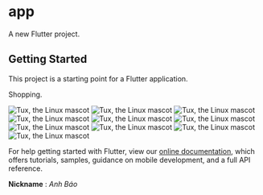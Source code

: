 # app

A new Flutter project.

## Getting Started

This project is a starting point for a Flutter application.

Shopping.

![Tux, the Linux mascot](/Demo/0.png)
![Tux, the Linux mascot](/Demo/1.png)
![Tux, the Linux mascot](/Demo/2.png)
![Tux, the Linux mascot](/Demo/3.png)
![Tux, the Linux mascot](/Demo/4.png)
![Tux, the Linux mascot](/Demo/5.png)
![Tux, the Linux mascot](/Demo/6.png)
![Tux, the Linux mascot](/Demo/7.png)
![Tux, the Linux mascot](/Demo/8.png)
![Tux, the Linux mascot](/Demo/9.png)



For help getting started with Flutter, view our
[online documentation](https://flutter.dev/docs), which offers tutorials,
samples, guidance on mobile development, and a full API reference.

**Nickname** : <span style="colors.green">*Anh Báo*</span>
